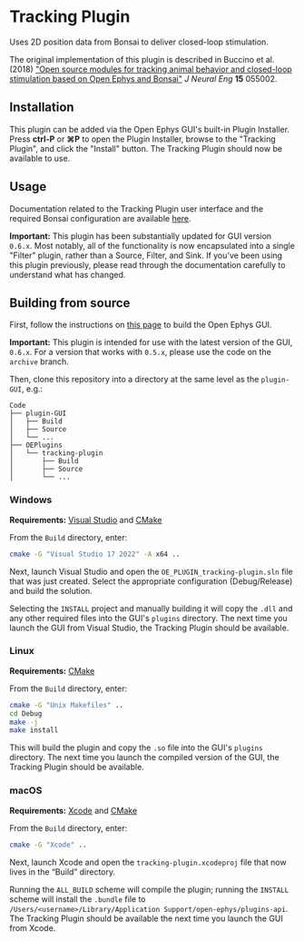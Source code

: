 # Tracking Plugin

Uses 2D position data from Bonsai to deliver closed-loop stimulation.

The original implementation of this plugin is described in Buccino et al. (2018) ["Open source modules for tracking animal behavior and closed-loop stimulation based on Open Ephys and Bonsai"](http://iopscience.iop.org/article/10.1088/1741-2552/aacf45/meta) *J Neural Eng* **15** 055002.

## Installation

This plugin can be added via the Open Ephys GUI's built-in Plugin Installer. Press **ctrl-P** or **⌘P** to open the Plugin Installer, browse to the "Tracking Plugin", and click the "Install" button. The Tracking Plugin should now be available to use.

## Usage

Documentation related to the Tracking Plugin user interface and the required Bonsai configuration are available [here](https://open-ephys.github.io/gui-docs/User-Manual/Plugins/Tracking-Plugin.html).

**Important:** This plugin has been substantially updated for GUI version `0.6.x`. Most notably, all of the functionality is now encapsulated into a single "Filter" plugin, rather than a Source, Filter, and Sink. If you've been using this plugin previously, please read through the documentation carefully to understand what has changed.


## Building from source

First, follow the instructions on [this page](https://open-ephys.github.io/gui-docs/Developer-Guide/Compiling-the-GUI.html) to build the Open Ephys GUI.

**Important:** This plugin is intended for use with the latest version of the GUI, `0.6.x`. For a version that works with `0.5.x`, please use the code on the `archive` branch.

Then, clone this repository into a directory at the same level as the `plugin-GUI`, e.g.:
 
```
Code
├── plugin-GUI
│   ├── Build
│   ├── Source
│   └── ...
├── OEPlugins
│   └── tracking-plugin
│       ├── Build
│       ├── Source
│       └── ...
```

### Windows

**Requirements:** [Visual Studio](https://visualstudio.microsoft.com/) and [CMake](https://cmake.org/install/)

From the `Build` directory, enter:

```bash
cmake -G "Visual Studio 17 2022" -A x64 ..
```

Next, launch Visual Studio and open the `OE_PLUGIN_tracking-plugin.sln` file that was just created. Select the appropriate configuration (Debug/Release) and build the solution.

Selecting the `INSTALL` project and manually building it will copy the `.dll` and any other required files into the GUI's `plugins` directory. The next time you launch the GUI from Visual Studio, the Tracking Plugin should be available.


### Linux

**Requirements:** [CMake](https://cmake.org/install/)

From the `Build` directory, enter:

```bash
cmake -G "Unix Makefiles" ..
cd Debug
make -j
make install
```

This will build the plugin and copy the `.so` file into the GUI's `plugins` directory. The next time you launch the compiled version of the GUI, the Tracking Plugin should be available.


### macOS

**Requirements:** [Xcode](https://developer.apple.com/xcode/) and [CMake](https://cmake.org/install/)

From the `Build` directory, enter:

```bash
cmake -G "Xcode" ..
```

Next, launch Xcode and open the `tracking-plugin.xcodeproj` file that now lives in the “Build” directory.

Running the `ALL_BUILD` scheme will compile the plugin; running the `INSTALL` scheme will install the `.bundle` file to `/Users/<username>/Library/Application Support/open-ephys/plugins-api`. The Tracking Plugin should be available the next time you launch the GUI from Xcode.